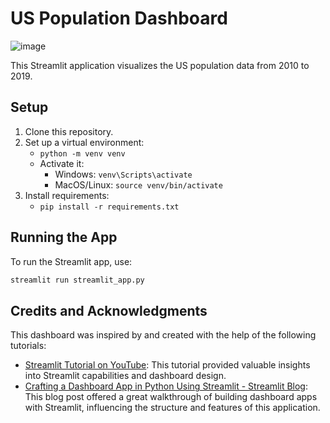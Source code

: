 ﻿# US Population Dashboard
![image](https://github.com/pjvillasista/streamlit-dashboard-example/assets/93170137/f00945ab-373a-4f75-bbd9-4ee759dd5694)

This Streamlit application visualizes the US population data from 2010 to 2019.

## Setup

1. Clone this repository.
2. Set up a virtual environment:
   - `python -m venv venv`
   - Activate it:
     - Windows: `venv\Scripts\activate`
     - MacOS/Linux: `source venv/bin/activate`
3. Install requirements:
   - `pip install -r requirements.txt`

## Running the App

To run the Streamlit app, use:

```bash
streamlit run streamlit_app.py
```

## Credits and Acknowledgments

This dashboard was inspired by and created with the help of the following tutorials:

- [Streamlit Tutorial on YouTube](https://www.youtube.com/watch?v=asFqpMDSPdM&ab_channel=Streamlit): This tutorial provided valuable insights into Streamlit capabilities and dashboard design.
- [Crafting a Dashboard App in Python Using Streamlit - Streamlit Blog](https://blog.streamlit.io/crafting-a-dashboard-app-in-python-using-streamlit/): This blog post offered a great walkthrough of building dashboard apps with Streamlit, influencing the structure and features of this application.
